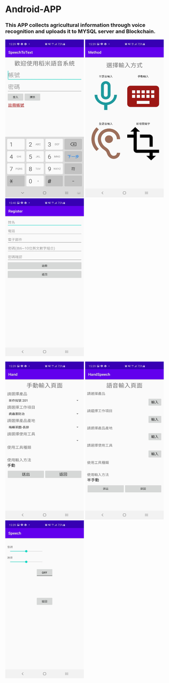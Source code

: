 # Android-APP
### This APP collects agricultural information through voice recognition and uploads it to MYSQL server and Blockchain.
<p float="left">
<img src="https://github.com/Ivan-Hao/Android-APP/blob/main/appImg/0.jpg" width="250" height="500"/>
<img src="https://github.com/Ivan-Hao/Android-APP/blob/main/appImg/1.jpg" width="250" height="500"/>
<img src="https://github.com/Ivan-Hao/Android-APP/blob/main/appImg/2.jpg" width="250" height="500"/>
</p>
<p float="left">
<img src="https://github.com/Ivan-Hao/Android-APP/blob/main/appImg/3.jpg" width="250" height="500"/>
<img src="https://github.com/Ivan-Hao/Android-APP/blob/main/appImg/4.jpg" width="250" height="500"/>
<img src="https://github.com/Ivan-Hao/Android-APP/blob/main/appImg/5.jpg" width="250" height="500"/>
</p>

